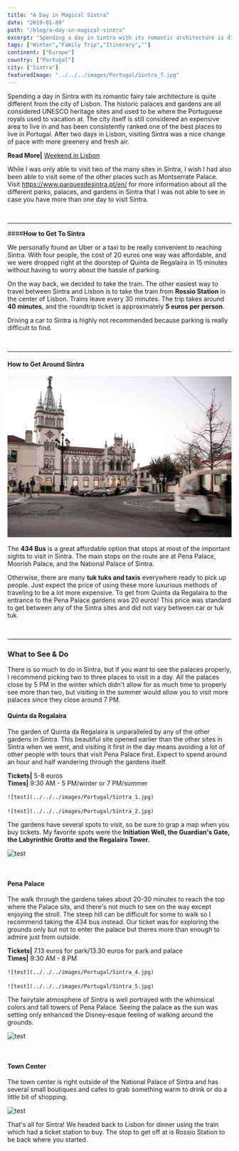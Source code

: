 ```yaml
---
title: "A Day in Magical Sintra"
date: "2019-01-09"
path: "/blog/a-day-in-magical-sintra"
excerpt: "Spending a day in Sintra with its romantic architecture is different from the city of Lisbon. The historic palaces and gardens are all considered UNESCO heritage sites and used to be where the Portuguese royals..."
tags: ["Winter","Family Trip","Itinerary",""]
continent: ["Europe"]
country: ["Portugal"]
city: ["Sintra"]
featuredImage: "../../../images/Portugal/Sintra_7.jpg"
---
```


Spending a day in Sintra with its romantic fairy tale architecture is quite different from the city of Lisbon. The historic palaces and gardens are all considered UNESCO heritage sites and used to be where the Portuguese royals used to vacation at. The city itself is still considered an expensive area to live in and has been consistently ranked one of the best places to live in Portugal. After two days in Lisbon, visiting Sintra was a nice change of pace with more greenery and fresh air. 

**Read More|** [Weekend in Lisbon](https://www.wheretonextdoc.com/blog/weekend-in-lisbon)

While I was only able to visit two of the many sites in Sintra, I wish I had also been able to visit some of the other places such as Montserrate Palace. Visit https://www.parquesdesintra.pt/en/ for more information about all the different parks, palaces, and gardens in Sintra that I was not able to see in case you have more than one day to visit Sintra. 

&nbsp;


*****************************
####**How to Get To Sintra** 

We personally found an Uber or a taxi to be really convenient to reaching Sintra. With four people, the cost of 20 euros one way was affordable, and we were dropped right at the doorstep of Quinta de Regalaira in 15 minutes without having to worry about the hassle of parking. 

On the way back, we decided to take the train. The other easiest way to travel between Sintra and Lisbon is to take the train from **Rossio Station** in the center of Lisbon. Trains leave every 30 minutes. The trip takes around **40 minutes**, and the roundtrip ticket is approximately **5 euros per person**. 

Driving a car to Sintra is highly not recommended because parking is really difficult to find.  

&nbsp;

******************************
#### **How to Get Around Sintra** 

![test](../../../images/Portugal/Sintra_8.jpg) 

The **434 Bus** is a great affordable option that stops at most of the important sights to visit in Sintra. The main stops on the route are at Pena Palace, Moorish Palace, and the National Palace of Sintra. 

Otherwise, there are many **tuk tuks and taxis** everywhere ready to pick up people. Just expect the price of using these more luxurious methods of traveling to be a lot more expensive. To get from Quinta da Regalaira to the entrance to the Pena Palace gardens was 20 euros! This price was standard to get between any of the Sintra sites and did not vary between car or tuk tuk. 

&nbsp;

*******************************

### **What to See & Do**

There is so much to do in Sintra, but if you want to see the palaces properly, I recommend picking two to three places to visit in a day. All the palaces close by 5 PM in the winter which didn't allow for as much time to properly see more than two, but visiting in the summer would allow you to visit more palaces since they close around 7 PM. 

#### **Quinta da Regalaira**

The garden of Quinta da Regalaira is unparalleled by any of the other gardens in Sintra. This beautiful site opened earlier than the other sites in Sintra when we went, and visiting it first in the day means avoiding a lot of other people with tours that visit Pena Palace first. Expect to spend around an hour and half wandering through the gardens itself. 

**Tickets|** 5-8 euros <br/>
**Times|** 9:30 AM - 5 PM/winter or 7 PM/summer

```grid|2|
![test](../../../images/Portugal/Sintra_1.jpg) 

![test](../../../images/Portugal/Sintra_2.jpg) 
```
The gardens have several spots to visit, so be sure to grap a map when you buy tickets. My favorite spots were the **Initiation Well, the Guardian's Gate, the Labyrinthic Grotto and the Regalaira Tower.** 

![test](../../../images/Portugal/Sintra_9.jpg) 

&nbsp;
&nbsp;

#### **Pena Palace**

The walk through the gardens takes about 20-30 minutes to reach the top where the Palace sits, and there's not much to see on the way except enjoying the stroll. The steep hill can be difficult for some to walk so I recommend taking the 434 bus instead. Our ticket was for exploring the grounds only but not to enter the palace but theres more than enough to admire just from outside. 

**Tickets|** 7.13 euros for park/13.30 euros for park and palace <br/>
**Times|** 9:30 AM - 8 PM

```grid|2|
![test](../../../images/Portugal/Sintra_4.jpg) 

![test](../../../images/Portugal/Sintra_5.jpg) 
```

The fairytale atmosphere of Sintra is well portrayed with the whimsical colors and tall towers of Pena Palace. Seeing the palace as the sun was setting only enhanced the Disney-esque feeling of walking around the grounds. 

![test](../../../images/Portugal/Sintra_3.jpg) 

&nbsp;
&nbsp;

#### **Town Center**

The town center is right outside of the National Palace of Sintra and has several small boutiques and cafes to grab something warm to drink or do a little bit of shopping. 

![test](../../../images/Portugal/Sintra_7.jpg) 

That's all for Sintra! We headed back to Lisbon for dinner using the train which had a ticket station to buy. The stop to get off at is Rossio Station to be back where you started.


